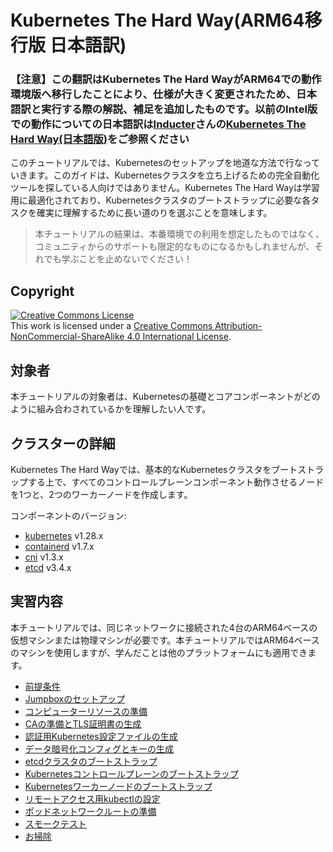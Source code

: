 # Kubernetes The Hard Way(ARM64移行版 日本語訳)

### 【注意】この翻訳はKubernetes The Hard WayがARM64での動作環境版へ移行したことにより、仕様が大きく変更されたため、日本語訳と実行する際の解説、補足を追加したものです。以前のIntel版での動作についての日本語訳は[Inducter](https://github.com/inductor)さんの[Kubernetes The Hard Way(日本語版)](https://github.com/inductor/kubernetes-the-hard-way?tab=readme-ov-file)をご参照ください

このチュートリアルでは、Kubernetesのセットアップを地道な方法で行なっていきます。このガイドは、Kubernetesクラスタを立ち上げるための完全自動化ツールを探している人向けではありません。Kubernetes The Hard Wayは学習用に最適化されており、Kubernetesクラスタのブートストラップに必要な各タスクを確実に理解するために長い道のりを選ぶことを意味します。

> 本チュートリアルの結果は、本番環境での利用を想定したものではなく、コミュニティからのサポートも限定的なものになるかもしれませんが、それでも学ぶことを止めないでください！

## Copyright

<a rel="license" href="http://creativecommons.org/licenses/by-nc-sa/4.0/"><img alt="Creative Commons License" style="border-width:0" src="https://i.creativecommons.org/l/by-nc-sa/4.0/88x31.png" /></a><br />This work is licensed under a <a rel="license" href="http://creativecommons.org/licenses/by-nc-sa/4.0/">Creative Commons Attribution-NonCommercial-ShareAlike 4.0 International License</a>.


## 対象者

本チュートリアルの対象者は、Kubernetesの基礎とコアコンポーネントがどのように組み合わされているかを理解したい人です。

## クラスターの詳細

Kubernetes The Hard Wayでは、基本的なKubernetesクラスタをブートストラップする上で、すべてのコントロールプレーンコンポーネント動作させるノードを1つと、2つのワーカーノードを作成します。

コンポーネントのバージョン:

* [kubernetes](https://github.com/kubernetes/kubernetes) v1.28.x
* [containerd](https://github.com/containerd/containerd) v1.7.x
* [cni](https://github.com/containernetworking/cni) v1.3.x
* [etcd](https://github.com/etcd-io/etcd) v3.4.x

## 実習内容

本チュートリアルでは、同じネットワークに接続された4台のARM64ベースの仮想マシンまたは物理マシンが必要です。本チュートリアルではARM64ベースのマシンを使用しますが、学んだことは他のプラットフォームにも適用できます。

* [前提条件](docs/01-prerequisites.md)
* [Jumpboxのセットアップ](docs/02-jumpbox.md)
* [コンピューターリソースの準備](docs/03-compute-resources.md)
* [CAの準備とTLS証明書の生成](docs/04-certificate-authority.md)
* [認証用Kubernetes設定ファイルの生成](docs/05-kubernetes-configuration-files.md)
* [データ暗号化コンフィグとキーの生成](docs/06-data-encryption-keys.md)
* [etcdクラスタのブートストラップ](docs/07-bootstrapping-etcd.md)
* [Kubernetesコントロールプレーンのブートストラップ](docs/08-bootstrapping-kubernetes-controllers.md)
* [Kubernetesワーカーノードのブートストラップ](docs/09-bootstrapping-kubernetes-workers.md)
* [リモートアクセス用kubectlの設定](docs/10-configuring-kubectl.md)
* [ポッドネットワークルートの準備](docs/11-pod-network-routes.md)
* [スモークテスト](docs/12-smoke-test.md)
* [お掃除](docs/13-cleanup.md)
